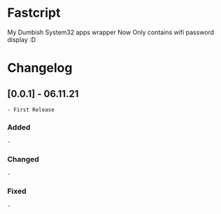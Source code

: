 # Fastcript
My Dumbish System32 apps wrapper
Now Only contains wifi password display :D

# Changelog
## [0.0.1] - 06.11.21 
    - First Release

### Added
    - 
### Changed
    - 
### Fixed
    - 
